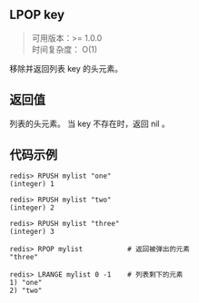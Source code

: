 ## LPOP key
>可用版本：>= 1.0.0 <br/>
>时间复杂度： O(1)

移除并返回列表 key 的头元素。


## 返回值

列表的头元素。 当 key 不存在时，返回 nil 。

## 代码示例

```shell script
redis> RPUSH mylist "one"
(integer) 1

redis> RPUSH mylist "two"
(integer) 2

redis> RPUSH mylist "three"
(integer) 3

redis> RPOP mylist           # 返回被弹出的元素
"three"

redis> LRANGE mylist 0 -1    # 列表剩下的元素
1) "one"
2) "two"
```